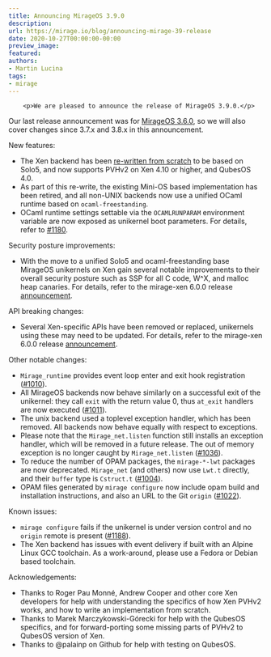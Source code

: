 ```yaml
---
title: Announcing MirageOS 3.9.0
description:
url: https://mirage.io/blog/announcing-mirage-39-release
date: 2020-10-27T00:00:00-00:00
preview_image:
featured:
authors:
- Martin Lucina
tags:
- mirage
---
```



        <p>We are pleased to announce the release of MirageOS 3.9.0.</p>
<p>Our last release announcement was for <a href="https://mirage.io/blog/announcing-mirage-36-release">MirageOS 3.6.0</a>, so we will also cover changes since 3.7.x and 3.8.x in this announcement.</p>
<p>New features:</p>
<ul>
<li>The Xen backend has been <a href="https://github.com/mirage/mirage/issues/1159">re-written from scratch</a> to be based on Solo5, and now supports PVHv2 on Xen 4.10 or higher, and QubesOS 4.0.
</li>
<li>As part of this re-write, the existing Mini-OS based implementation has been retired, and all non-UNIX backends now use a unified OCaml runtime based on <code>ocaml-freestanding</code>.
</li>
<li>OCaml runtime settings settable via the <code>OCAMLRUNPARAM</code> environment variable are now exposed as unikernel boot parameters. For details, refer to <a href="https://github.com/mirage/mirage/pull/1180">#1180</a>.
</li>
</ul>
<p>Security posture improvements:</p>
<ul>
<li>With the move to a unified Solo5 and ocaml-freestanding base MirageOS unikernels on Xen gain several notable improvements to their overall security posture such as SSP for all C code, W^X, and malloc heap canaries. For details, refer to the mirage-xen 6.0.0 release <a href="https://github.com/mirage/mirage-xen/releases/tag/v6.0.0">announcement</a>.
</li>
</ul>
<p>API breaking changes:</p>
<ul>
<li>Several Xen-specific APIs have been removed or replaced, unikernels using these may need to be updated. For details, refer to the mirage-xen 6.0.0 release <a href="https://github.com/mirage/mirage-xen/releases/tag/v6.0.0">announcement</a>.
</li>
</ul>
<p>Other notable changes:</p>
<ul>
<li><code>Mirage_runtime</code> provides event loop enter and exit hook registration (<a href="https://github.com/mirage/mirage/pull/1010">#1010</a>).
</li>
<li>All MirageOS backends now behave similarly on a successful exit of the unikernel: they call <code>exit</code> with the return value 0, thus <code>at_exit</code> handlers are now executed (<a href="https://github.com/mirage/mirage/pull/1011">#1011</a>).
</li>
<li>The unix backend used a toplevel exception handler, which has been removed. All backends now behave equally with respect to exceptions.
</li>
<li>Please note that the <code>Mirage_net.listen</code> function still installs an exception handler, which will be removed in a future release. The out of memory exception is no longer caught by <code>Mirage_net.listen</code> (<a href="https://github.com/mirage/mirage/issues/1036">#1036</a>).
</li>
<li>To reduce the number of OPAM packages, the <code>mirage-*-lwt</code> packages are now deprecated. <code>Mirage_net</code> (and others) now use <code>Lwt.t</code> directly, and their <code>buffer</code> type is <code>Cstruct.t</code> (<a href="https://github.com/mirage/mirage/issues/1004">#1004</a>).
</li>
<li>OPAM files generated by <code>mirage configure</code> now include opam build and installation instructions, and also an URL to the Git <code>origin</code> (<a href="https://github.com/mirage/mirage/pull/1022">#1022</a>).
</li>
</ul>
<p>Known issues:</p>
<ul>
<li><code>mirage configure</code> fails if the unikernel is under version control and no <code>origin</code> remote is present (<a href="https://github.com/mirage/mirage/issues/1188">#1188</a>).
</li>
<li>The Xen backend has issues with event delivery if built with an Alpine Linux GCC toolchain. As a work-around, please use a Fedora or Debian based toolchain.
</li>
</ul>
<p>Acknowledgements:</p>
<ul>
<li>Thanks to Roger Pau Monn&eacute;, Andrew Cooper and other core Xen developers for help with understanding the specifics of how Xen PVHv2 works, and how to write an implementation from scratch.
</li>
<li>Thanks to Marek Marczykowski-G&oacute;recki for help with the QubesOS specifics, and for forward-porting some missing parts of PVHv2 to QubesOS version of Xen.
</li>
<li>Thanks to @palainp on Github for help with testing on QubesOS.
</li>
</ul>

      
